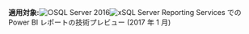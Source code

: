 **適用対象:**![○](media/yes.png)SQL Server 2016![x](media/no.png)SQL Server Reporting Services での Power BI レポートの技術プレビュー (2017 年 1 月)